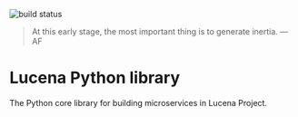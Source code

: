 ![build status](https://travis-ci.com/lucenaproject/lucena.py.svg?branch=master)

>
> At this early stage, the most important thing is to generate inertia.
> —AF
>

# Lucena Python library


The Python core library for building microservices in Lucena Project.
